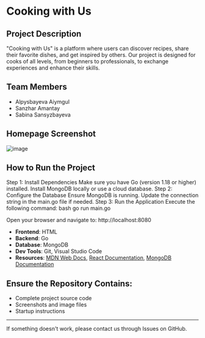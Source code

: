 # Cooking with Us

## Project Description
"Cooking with Us" is a platform where users can discover recipes, share their favorite dishes, and get inspired by others. Our project is designed for cooks of all levels, from beginners to professionals, to exchange experiences and enhance their skills.

## Team Members
- Alpysbayeva Aiymgul
- Sanzhar Amantay
- Sabina Sansyzbayeva


## Homepage Screenshot
![image](https://github.com/user-attachments/assets/16d45ddc-51a8-4b6b-83d5-aa6c0e4aa076)



## How to Run the Project
Step 1: Install Dependencies
Make sure you have Go (version 1.18 or higher) installed.
Install MongoDB locally or use a cloud database.
Step 2: Configure the Database
Ensure MongoDB is running.
Update the connection string in the main.go file if needed.
Step 3: Run the Application
Execute the following command: bash go run main.go

Open your browser and navigate to: http://localhost:8080


- **Frontend**: HTML
- **Backend**: Go
- **Database**: MongoDB
- **Dev Tools**: Git, Visual Studio Code
- **Resources**: [MDN Web Docs](https://developer.mozilla.org), [React Documentation](https://reactjs.org/docs/), [MongoDB Documentation](https://www.mongodb.com/docs/)

## Ensure the Repository Contains:
- Complete project source code
- Screenshots and image files
- Startup instructions

---

If something doesn't work, please contact us through Issues on GitHub.
